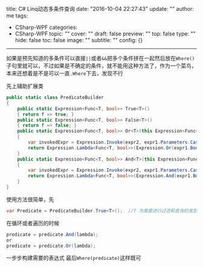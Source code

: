 title: C# Linq动态多条件查询
date: "2016-10-04 22:27:43"
update: ""
author: me
tags:
- CSharp-WPF
categories:
- CSharp-WPF
topic: ""
cover: ""
draft: false
preview: ""
top: false
type: ""
hide: false
toc: false
image: ""
subtitle: ""
config: {}


---



如果是预先知道的多条件可以直接`||`或者`&&`把多个条件拼在一起然后放在`Where()`子句里就可以，不过如果是不确定的条件，就不能用这种方法了，作为一个菜鸟，本来还想着是不是可以一直`.Where`下去，发现不行

先上辅助扩展类
```csharp
public static class PredicateBuilder
{
    public static Expression<Func<T, bool>> True<T>() 
    { return f => true; }
    public static Expression<Func<T, bool>> False<T>() 
    { return f => false; }
    public static Expression<Func<T, bool>> Or<T>(this Expression<Func<T, bool>> expr1,Expression<Func<T, bool>> expr2)
    {
        var invokedExpr = Expression.Invoke(expr2, expr1.Parameters.Cast<Expression>());
        return Expression.Lambda<Func<T, bool>>(Expression.Or(expr1.Body, invokedExpr), expr1.Parameters);
    }
    public static Expression<Func<T, bool>> And<T>(this Expression<Func<T, bool>> expr1, Expression<Func<T, bool>> expr2)
    {
        var invokedExpr = Expression.Invoke(expr2, expr1.Parameters.Cast<Expression>());
        return Expression.Lambda<Func<T, bool>>(Expression.And(expr1.Body, invokedExpr), expr1.Parameters);
    }
}
```
使用方法很简单，先 
```csharp
var Predicate = PredicateBuilder.True<T>();  //T 为需要进行过滤和查询的类型
```
在循环或者遍历的时候
```csharp
predicate = predicate.And(lambda);
or
predicate = predicate.Or(lambda);

```
一步步构建需要的表达式
最后`Where(predicate)`这样既可
